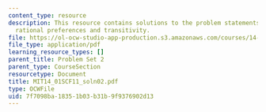 ```yaml
---
content_type: resource
description: This resource contains solutions to the problem statements related to
  rational preferences and transitivity.
file: https://ol-ocw-studio-app-production.s3.amazonaws.com/courses/14-01sc-principles-of-microeconomics-fall-2011/7f7098ba18351b03b31b9f9376902d13_MIT14_01SCF11_soln02.pdf
file_type: application/pdf
learning_resource_types: []
parent_title: Problem Set 2
parent_type: CourseSection
resourcetype: Document
title: MIT14_01SCF11_soln02.pdf
type: OCWFile
uid: 7f7098ba-1835-1b03-b31b-9f9376902d13
---
```

